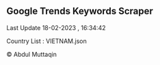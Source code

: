 

## Google Trends Keywords Scraper 
 
Last Update 18-02-2023 , 16:34:42

Country List :
VIETNAM.json



© Abdul Muttaqin 
